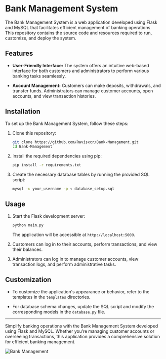 # Bank Management System

The Bank Management System is a web application developed using Flask and MySQL that facilitates efficient management of banking operations. This repository contains the source code and resources required to run, customize, and deploy the system.

## Features

- **User-Friendly Interface:** The system offers an intuitive web-based interface for both customers and administrators to perform various banking tasks seamlessly.

- **Account Management:** Customers can make deposits, withdrawals, and transfer funds. Administrators can manage customer accounts, open accounts, and view transaction histories.


## Installation

To set up the Bank Management System, follow these steps:

1. Clone this repository:

   ```bash
   git clone https://github.com/Ravisxcr/Bank-Management.git
   cd Bank-Management
   ```

2. Install the required dependencies using pip:

   ```bash
   pip install -r requirements.txt
   ```


4. Create the necessary database tables by running the provided SQL script:

   ```bash
   mysql -u your_username -p < database_setup.sql
   ```

## Usage

1. Start the Flask development server:

   ```bash
   python main.py
   ```

   The application will be accessible at `http://localhost:5000`.

2. Customers can log in to their accounts, perform transactions, and view their balances.

3. Administrators can log in to manage customer accounts, view transaction logs, and perform administrative tasks.

## Customization

- To customize the application's appearance or behavior, refer to the templates in the `templates` directories.

- For database schema changes, update the SQL script and modify the corresponding models in the `database.py` file.


---

Simplify banking operations with the Bank Management System developed using Flask and MySQL. Whether you're managing customer accounts or overseeing transactions, this application provides a comprehensive solution for efficient banking management.

![Bank Management](images/bank_management.jpg)
